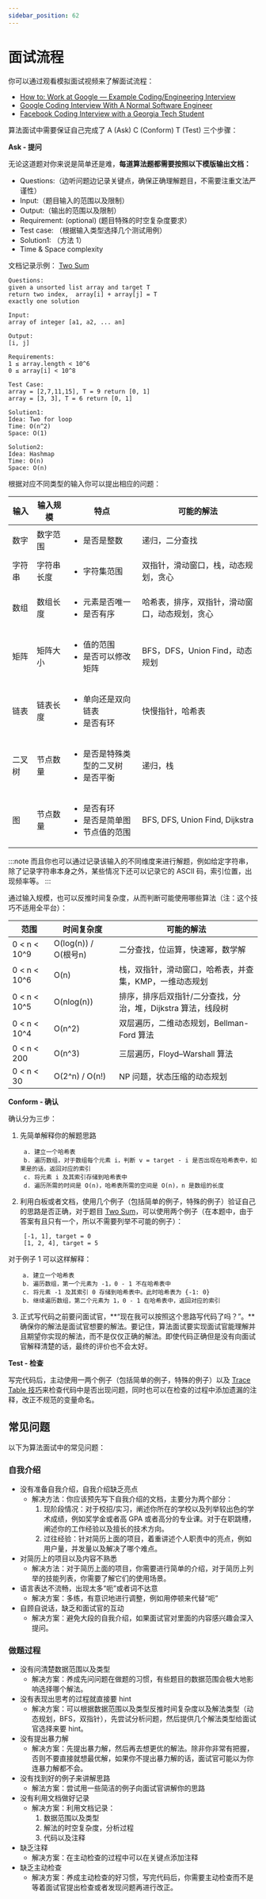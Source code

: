 ```yaml
---
sidebar_position: 62
---
```


# 面试流程

你可以通过观看模拟面试视频来了解面试流程：
- [How to: Work at Google — Example Coding/Engineering Interview](https://www.youtube.com/watch?v=XKu_SEDAykw)
- [Google Coding Interview With A Normal Software Engineer](https://www.youtube.com/watch?v=rw4s4M3hFfs)
- [Facebook Coding Interview with a Georgia Tech Student](https://www.youtube.com/watch?v=80KvFXJSohA)

算法面试中需要保证自己完成了 A (Ask) C (Conform) T (Test) 三个步骤：

**Ask - 提问**

无论这道题对你来说是简单还是难，**每道算法题都需要按照以下模版输出文档：**

- Questions:（边听问题边记录关键点，确保正确理解题目，不需要注重文法严谨性）
- Input:（题目输入的范围以及限制）
- Output:（输出的范围以及限制）
- Requirement: (optional) (题目特殊的时空复杂度要求）
- Test case: （根据输入类型选择几个测试用例）
- Solution1: （方法 1）
- Time & Space complexity

文档记录示例： [Two Sum](https://leetcode.com/problems/two-sum/)

    Questions: 
    given a unsorted list array and target T
    return two index,  array[i] + array[j] = T
    exactly one solution

    Input: 
    array of integer [a1, a2, ... an]

    Output:
    [i, j]

    Requirements:
    1 ≤ array.length < 10^6
    0 ≤ array[i] < 10^8

    Test Case:
    array = [2,7,11,15], T = 9 return [0, 1]
    array = [3, 3], T = 6 return [0, 1]

    Solution1: 
    Idea: Two for loop 
    Time: O(n^2)
    Space: O(1)

    Solution2:
    Idea: Hashmap
    Time: O(n)
    Space: O(n)

根据对应不同类型的输入你可以提出相应的问题：

| 输入      | 输入规模 | 特点| 可能的解法 |
| -----     | -------- | --- | -----  |
| 数字      | 数字范围 | <ul><li>是否是整数</li></ul> | 递归，二分查找 |
| 字符串    | 字符串长度 | <ul><li>字符集范围</li></ul> | 双指针，滑动窗口，栈，动态规划，贪心 |
| 数组      | 数组长度 | <ul><li>元素是否唯一</li><li>是否有序</li></ul> | 哈希表，排序，双指针，滑动窗口，动态规划，贪心 |
| 矩阵      | 矩阵大小 | <ul><li>值的范围</li><li>是否可以修改矩阵</li></ul> | BFS，DFS，Union Find，动态规划 |
| 链表      | 链表长度 | <ul><li>单向还是双向链表</li><li>是否有环</li></ul> | 快慢指针，哈希表 |
| 二叉树    | 节点数量 | <ul><li>是否是特殊类型的二叉树</li><li>是否平衡</li></ul> | 递归，栈 |
| 图        | 节点数量 | <ul><li>是否有环</li><li>是否是简单图</li><li>节点值的范围</li></ul> | BFS, DFS, Union Find, Dijkstra |

:::note
而且你也可以通过记录该输入的不同维度来进行解题，例如给定字符串，除了记录字符串本身之外，某些情况下还可以记录它的 ASCII 码，索引位置，出现频率等。
:::

通过输入规模，也可以反推时间复杂度，从而判断可能使用哪些算法（注：这个技巧不适用全平台）：

| 范围      | 时间复杂度 | 可能的解法 |
| -----     | -----------  | -------  |
| 0 < n < 10^9  | O(log(n)) / O(根号n) | 二分查找，位运算，快速幂，数学解 |
| 0 < n < 10^6  | O(n)      | 栈，双指针，滑动窗口，哈希表，并查集，KMP，一维动态规划|
| 0 < n < 10^5  | O(nlog(n)) | 排序，排序后双指针/二分查找，分治，堆，Dijkstra 算法，线段树|
| 0 < n < 10^4  | O(n^2) | 双层遍历，二维动态规划，Bellman-Ford 算法|
| 0 < n < 200  | O(n^3) | 三层遍历，Floyd–Warshall 算法|
| 0 < n < 30  | O(2^n) / O(n!) | NP 问题，状态压缩的动态规划 |



**Conform - 确认**


确认分为三步：

1. 先简单解释你的解题思路

        a. 建立一个哈希表
        b. 遍历数组，对于数组每个元素 i，判断 v = target - i 是否出现在哈希表中，如果是的话，返回对应的索引
        c. 将元素 i 及其索引存储到哈希表中
        d. 遍历所需的时间是 O(n)，哈希表所需的空间是 O(n)，n 是数组的长度

2. 利用白板或者文档，使用几个例子（包括简单的例子，特殊的例子）验证自己的思路是否正确，对于题目 [Two Sum](https://leetcode-cn.com/problems/two-sum/)，可以使用两个例子（在本题中，由于答案有且只有一个，所以不需要列举不可能的例子）：

        [-1, 1], target = 0
        [1, 2, 4], target = 5

对于例子 1 可以这样解释：

        a. 建立一个哈希表
        b. 遍历数组，第一个元素为 -1，0 - 1 不在哈希表中
        c. 将元素 -1 及其索引 0 存储到哈希表中。此时哈希表为 {-1: 0}
        b. 继续遍历数组，第二个元素为 1，0 - 1 在哈希表中，返回对应的索引

3. 正式写代码之前要问面试官，**“现在我可以按照这个思路写代码了吗？”。**确保你的解法是面试官想要的解法。要记住，算法面试要实现面试官能理解并且期望你实现的解法，而不是仅仅正确的解法。即使代码正确但是没有向面试官解释清楚的话，最终的评价也不会太好。

**Test - 检查**

写完代码后，主动使用一两个例子（包括简单的例子，特殊的例子）以及 [Trace Table 技巧](https://www.youtube.com/watch?v=6UxL9b6qSiM)来检查代码中是否出现问题，同时也可以在检查的过程中添加遗漏的注释，改正不规范的变量命名。

## 常见问题

以下为算法面试中的常见问题：

### 自我介绍

- 没有准备自我介绍，自我介绍缺乏亮点
    - 解决方法：你应该预先写下自我介绍的文档，主要分为两个部分：
        1. 现阶段情况：对于校招/实习，阐述你所在的学校以及列举较出色的学术成绩，例如奖学金或者高 GPA 或者高分的专业课。对于在职跳槽，阐述你的工作经验以及擅长的技术方向。
        2. 过往经验：针对简历上面的项目，着重讲述个人职责中的亮点，例如用户量，并发量以及解决了哪个难点。
- 对简历上的项目以及内容不熟悉
    - 解决方法：对于简历上面的项目，你需要进行简单的介绍，对于简历上列举的技能列表，你需要了解它们的使用场景。
- 语言表达不流畅，出现太多“呃”或者词不达意
    - 解决方案：多练，有意识地进行调整，例如用停顿来代替“呃”
- 自顾自说话，缺乏和面试官的互动
    - 解决方案：避免大段的自我介绍，如果面试官对里面的内容感兴趣会深入提问。

### 做题过程

- 没有问清楚数据范围以及类型
    - 解决方案：养成先问问题在做题的习惯，有些题目的数据范围会极大地影响选择哪个解法。
- 没有表现出思考的过程就直接要 hint
    - 解决方案：可以根据数据范围以及类型反推时间复杂度以及解法类型（动态规划，BFS，双指针），先尝试分析问题，然后提供几个解法类型给面试官选择来要 hint。
- 没有提出暴力解
    - 解决方案：先提出暴力解，然后再去想更优的解法。除非你非常有把握，否则不要直接就想最优解，如果你不提出暴力解的话，面试官可能以为你连暴力解都不会。
- 没有找到好的例子来讲解思路
    - 解法方案：尝试用一些简洁的例子向面试官讲解你的思路
- 没有利用文档做好记录
    - 解决方案：利用文档记录：
        1. 数据范围以及类型
        2. 解法的时空复杂度，分析过程
        3. 代码以及注释
- 缺乏注释
    - 解决方案：在主动检查的过程中可以在关键点添加注释
- 缺乏主动检查
    - 解决方案：养成主动检查的好习惯，写完代码后，你需要主动检查而不是等着面试官提出检查或者发现问题再进行改正。
